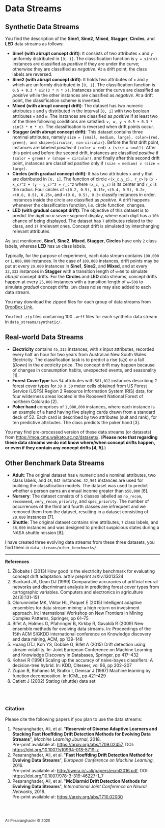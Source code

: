 # Data Streams

## Synthetic Data Streams

You find the description of the **Sine1**, **Sine2**, **Mixed**, **Stagger**, **Circles**, and **LED** data streams as follows: 
* **Sine1 (with abrupt concept drift)**: It consists of two attributes `x` and `y` uniformly distributed in `[0, 1]`. The classification function is `y = sin(x)`. Instances are classified as _positive_ if they are under the curve; otherwise they are classified as _negative_. At a drift point, the class labels are reversed.
* **Sine2 (with abrupt concept drift)**: It holds two attributes of `x` and `y` which are uniformly distributed in `[0, 1]`. The classification function is `0.5 + 0.3 * sin(3 * π * x)`. Instances under the curve are classified as _positive_ while the other instances are classified as _negative_. At a drift point, the classification scheme is inverted.
* **Mixed (with abrupt concept drift)**: The dataset has two numeric attributes `x` and `y` distributed in the interval `[0, 1]` with two boolean attributes `v` and `w`. The instances are classified as _positive_ if at least two of the three following conditions are satisfied: `v, w, y < 0.5 + 0.3 * sin(3 * π * x)`. The classification is reversed when drift points occur.
* **Stagger (with abrupt concept drift)**: This dataset contains three nominal attributes, namely `size = {small, medium, large}, color={red, green}, and shape={circular, non-circular}`. Before the first drift point, instances are labeled _positive_ if `(color = red) ∧ (size = small)`. After this point and before the second drift, instances are classified _positive_ if `(color = green) v (shape = circular)`, and finally after this second drift point, instances are classified _positive_ only if `(size = medium) v (size = large)`.
* **Circles (with gradual concept drift)**: It has two attributes `x` and `y` that are distributed in `[0, 1]`. The function of circle `<(x_c,y_c), r_c>` is `(x - x_c)^2 + (y - y_c)^2 = r_c^2` where `(x_c, y_c)` is its center and `r_c` is the radius. Four circles of `<(0.2, 0.5), 0.15>`, `<(0.4, 0.5), 0.2>`, `<(0.6, 0.5), 0.25>`, and `<(0.8, 0.5), 0.3>` classify instances in order. Instances inside the circle are classified as _positive_. A drift happens whenever the classification function, i.e. circle function, changes.
* **LED (with gradual concept drift)**: The objective of this dataset is to predict _the digit on a seven-segment_ display, where each digit has a `10%` chance of being displayed. The dataset has `7` attributes related to the class, and `17` irrelevant ones. Concept drift is simulated by interchanging relevant attributes.

As just mentioned, **Sine1**, **Sine2**, **Mixed**, **Stagger**, **Circles** have only `2` class labels, whereas **LED** has `10` class labels.

Typically, for the purpose of experiment, each data stream contains `100,000` or `1,000,000` instances. In the case of `100,000` instances, drift points may be put at every `20,000` instances in **Sine1**, **Sine2**, and **Mixed**, and at every `33,333` instances in **Stagger** with a transition length of `w=50` to simulate _abrupt_ concept drifts. For the **Circles** and **LED** data streams, concept drifts happen at every `25,000` instances with a transition length of `w=500` to simulate _gradual_ concept drifts. `10%` class noise may also added to each data stream.

You may download the zipped files for each group of data streams from [DropBox Link](https://www.dropbox.com/sh/cx58kb5yctdimln/AADPP__VynluSkHssXwC4DNxa?dl=0).

You find `.zip` files containing 100 `.arff` files for each synthetic data stream in `data_streams/synthetic/`.

## Real-world Data Streams

* **Electricity** contains `45,312` instances, with `8` input attributes, recorded every half an hour for two years from Australian New South Wales Electricity. The classification task is to predict a rise (_Up_) or a fall (_Down_) in the electricity price. The concept drift may happen because of changes in consumption habits, unexpected events, and seasonality [1].
* **Forest CoverType** has `54` attributes with `581,012` instances describing `7` forest cover types for `30 X 30` meter cells obtained from US Forest Service (USFS) Region 2 Resource Information System (RIS) data, for four wilderness areas located in the Roosevelt National Forest of northern Colorado [2].
* **Poker hand** comprises of `1,000,000` instances, where each instance is an example of a hand having five playing cards drawn from a standard deck of 52. Each card is described by two attributes (suit and rank), for ten predictive attributes. The class predicts the poker hand [3].

You may find pre-processed version of these data streams (or datasets) from https://moa.cms.waikato.ac.nz/datasets/. (**Please note that regarding these data streams we do not know where/when concept drifts happen, or even if they contain any concept drifts [4, 5].**)

## Other Benchmark Data Streams

* **Adult**: The original dataset has `6` numeric and `8` nominal attributes, two class labels, and `48,842` instances. `32,561` instances are used for building the classification models. The dataset was used to predict whether a person earns an annual income greater than `$50,000` [6].
* **Nursery**: The dataset consists of `5` classes labelled as  `no_recom`, `recommend`, `very_recom`, `priority`, and `spec_priority`. The number of occurrences of the third and fourth classes are infrequent and we removed them from the dataset, resulting in a dataset consisting of `20,000` instances [7].
* **Shuttle**: The original dataset contains nine attributes, `7` class labels, and `58,000` instances and was designed to predict suspicious states during a NASA shuttle mission [8].

I have created three evolving data streams from these three datasets, you find them in `data_streams/other_benchmarks/`.

<hr/>

<b>References</b>
  <ol>
    <li>Žliobaite I (2013) How good is the electricity benchmark for evaluating concept drift adaptation. arXiv preprint arXiv:13013524</li>
    <li>Blackard JA, Dean DJ (1999) Comparative accuracies of artificial neural networks and discriminant analysis in predicting forest cover types from cartographic variables. Computers and electronics in agriculture 24(3):131–151</li>
    <li>Olorunnimbe MK, Viktor HL, Paquet E (2015) Intelligent adaptive ensembles for data stream mining: a high return on investment approach. In: International Workshop on New Frontiers in Mining Complex Patterns, Springer, pp 61–75</li>
    <li>Bifet A, Holmes G, Pfahringer B, Kirkby R, Gavaldà R (2009) New ensemble methods for evolving data streams. In: Proceedings of the 15th ACM SIGKDD international conference on Knowledge discovery and data mining, ACM, pp 139–148</li>
    <li>Huang DTJ, Koh YS, Dobbie G, Bifet A (2015) Drift detection using stream volatility. In: Joint European Conference on Machine Learning and Knowledge Discovery in Databases, Springer, pp 417–432</li>
    <li>Kohavi R (1996) Scaling up the accuracy of naive-bayes classifiers: A decision-tree hybrid. In: KDD, Citeseer, vol 96, pp 202–207</li>
    <li>Zupan B, Bohanec M, Bratko I, Demsar J (1997) Machine learning by function decomposition. In: ICML, pp 421–429</li>
    <li>Catlett J (2002) Statlog (shuttle) data set</li>
  </ol>

<br/>
<br/>

### Citation

Please cite the following papers if you plan to use the data streams:

1. Pesaranghader, Ali, et al. "__Reservoir of Diverse Adaptive Learners and Stacking Fast Hoeffding Drift Detection Methods for Evolving Data Streams__", *Machine Learning Journal*, 2018. <br />
Pre-print available at: https://arxiv.org/abs/1709.02457, DOI: https://doi.org/10.1007/s10994-018-5719-z
2. Pesaranghader, Ali, et al. "__Fast Hoeffding Drift Detection Method for Evolving Data Streams__", *European Conference on Machine Learning*, 2016. <br />
Pre-print available at: http://iwera.ir/~ali/papers/ecml2016.pdf, DOI: https://doi.org/10.1007/978-3-319-46227-1_7
3. Pesaranghader, Ali, et al. "__McDiarmid Drift Detection Methods for Evolving Data Streams__", *International Joint Conference on Neural Networks*, 2018. <br />
Pre-print available at: https://arxiv.org/abs/1710.02030

<br/>
<br/>

<sub>Ali Pesaranghader © 2020</sub>
